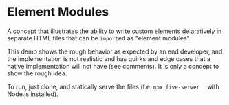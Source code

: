 # Element Modules

A concept that illustrates the ability to write custom elements delaratively in
separate HTML files that can be `import`ed as "element modules".

This demo shows the rough behavior as expected by an end developer, and the
implementation is not realistic and has quirks and edge cases that a native
implementation will not have (see comments). It is only a concept to show the
rough idea.

To run, just clone, and statically serve the files (f.e. `npx five-server .`
with Node.js installed).
